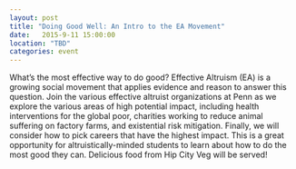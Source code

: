 ```yaml
---
layout: post
title: "Doing Good Well: An Intro to the EA Movement"
date:   2015-9-11 15:00:00
location: "TBD"
categories: event
---
```

What’s the most effective way to do good? Effective Altruism (EA) is a growing social movement that applies evidence and reason to answer this question. Join the various effective altruist organizations at Penn as we explore the various areas of high potential impact, including health interventions for the global poor, charities working to reduce animal suffering on factory farms, and existential risk mitigation. Finally, we will consider how to pick careers that have the highest impact. This is a great opportunity for altruistically-minded students to learn about how to do the most good they can. Delicious food from Hip City Veg will be served!